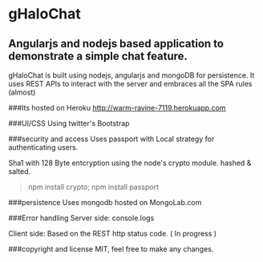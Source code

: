 gHaloChat
=============

Angularjs and nodejs based application to demonstrate a simple chat feature.
---------------
gHaloChat is built using nodejs, angularjs and mongoDB for persistence.
It uses REST APIs to interact with the server and embraces all the SPA rules (almost)

###Its hosted on Heroku
    http://warm-ravine-7119.herokuapp.com
    
###UI/CSS
    Using twitter's Bootstrap
    

###security and access
Uses passport with Local strategy for authenticating users.

Sha1 with 128 Byte entcryption using the node's crypto module. hashed & salted.

> npm install crypto;
> npm install passport

###persistence
Uses mongodb hosted on MongoLab.com

###Error handling
Server side: console.logs

Client side: Based on the REST http status code. ( In progress )

###copyright and license
    MIT, feel free to make any changes.
    


